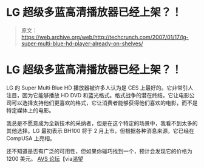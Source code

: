 # LG 超级多蓝高清播放器已经上架？！

> 原文：<https://web.archive.org/web/http://techcrunch.com/2007/01/17/lg-super-multi-blue-hd-player-already-on-shelves/>

# LG 超级多蓝高清播放器已经上架？！

LG 的 Super Multi Blue HD 播放器被许多人认为是 CES 上最好的。它非常引人注目，因为它能够播放 HD DVD 和蓝光格式。格式战争的潜在终结，它让电影公司可以选择支持他们更喜欢的格式，它让消费者能够获得他们喜欢的电影，而不是特定媒体上的电影。

我总是不愿意成为全新技术的采纳者，但是在这个特定的场景中，我看不到太多的其他选择。LG 最初表示 BH100 将于 2 月上市，但根据各种消息来源，它已经在 CompUSA 上亮相。

还不知道是否有广泛的可用性，但如果你碰巧找到一个，预计会发现它的价格为 1200 美元。
 [AVS 论坛](https://web.archive.org/web/20210302085237/http://www.avsforum.com/avs-vb/showthread.php?p=9489587&&#post9489587)【via[渴望](https://web.archive.org/web/20210302085237/http://crave.cnet.com/8301-1_105-9678398-1.html?part=rss&tag=feed&subj=Crave)